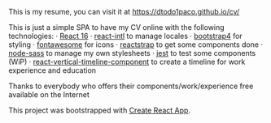 This is my resume, you can visit it at https://dtodo1paco.github.io/cv/

This is just a simple SPA to have my CV online with the following technologies:
· [React 16](https://reactjs.org/)
· [react-intl](https://github.com/yahoo/react-intl) to manage locales
· [bootstrap4](https://getbootstrap.com/) for styling
· [fontawesome](https://fontawesome.com/) for icons 
· [reactstrap](https://reactstrap.github.io/) to get some components done
· [node-sass](https://github.com/sass/node-sass) to manage my own stylesheets
· [jest](https://jestjs.io/) to test some components (WiP)
· [react-vertical-timeline-component](https://github.com/stephane-monnot/react-vertical-timeline) to create a timeline for work experience and education

Thanks to everybody who offers their components/work/experience free available on the Internet

This project was bootstrapped with [Create React App](https://github.com/facebookincubator/create-react-app).

